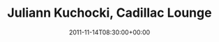 ---
templateKey: event
guid: 08968790-6eab-11ea-99c5-002590d1d1b0
date: 2011-11-14T08:30:00+00:00
eventTime: '8:30'
title: Juliann Kuchocki, Cadillac Lounge
artist: Juliann Kuchocki
city: Toronto
venue: Cadillac Lounge
group: Tim Shia
guests: Allison Young, Kevin Barrett
---